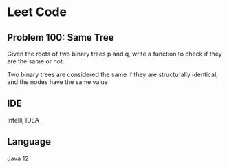 # Leet Code
## Problem 100: Same Tree

Given the roots of two binary trees p and q, write a function to check if they are the same or not.

Two binary trees are considered the same if they are structurally identical, and the nodes have the same value

## IDE
Intellij IDEA

## Language
Java 12
